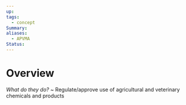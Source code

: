 ```yaml
---
up: 
tags:
  - concept
Summary: 
aliases:
  - APVMA
Status:
---
```

# Overview
*What do they do?*
~
Regulate/approve use of agricultural and veterinary chemicals and products
<!--SR:!2025-03-13,3,250-->
